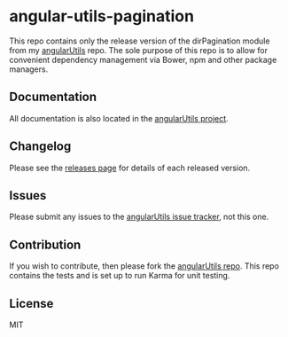 # angular-utils-pagination

This repo contains only the release version of the dirPagination module from my
[angularUtils](https://github.com/michaelbromley/angularUtils/tree/master/src/directives/pagination) repo. The sole purpose of this repo is to allow for convenient 
dependency management via Bower, npm and other package managers.

## Documentation

All documentation is also located in the [angularUtils project](https://github.com/michaelbromley/angularUtils/tree/master/src/directives/pagination).

## Changelog

Please see the [releases page](https://github.com/michaelbromley/angularUtils-pagination/releases) for details
of each released version.

## Issues

Please submit any issues to the [angularUtils issue tracker](https://github.com/michaelbromley/angularUtils/issues), not this one.

## Contribution

If you wish to contribute, then please fork the [angularUtils repo](https://github.com/michaelbromley/angularUtils). This repo contains
the tests and is set up to run Karma for unit testing.

## License 

MIT
